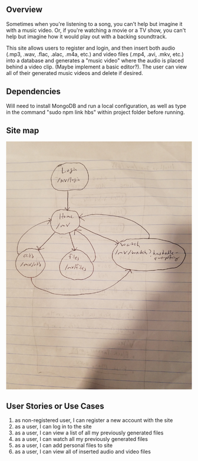 ## Overview

Sometimes when you're listening to a song, you can't help but imagine it with a music video. Or, if you're watching a movie or a TV show, you can't help but imagine how it would play out with a backing soundtrack. 

This site allows users to register and login, and then insert both audio (.mp3, .wav, .flac, .alac, .m4a, etc.) and video files (.mp4, .avi, .mkv, etc.) into a database and generates a "music video" where the audio is placed behind a video clip. (Maybe implement a basic editor?). The user can view all of their generated music videos and delete if desired.

## Dependencies

Will need to install MongoDB and run a local configuration, as well as type in the command "sudo npm link hbs" within project folder before running.

## Site map

![site map](documentation/sitemap.jpg)

## User Stories or Use Cases

1. as non-registered user, I can register a new account with the site
2. as a user, I can log in to the site
3. as a user, I can view a list of all my previously generated files
4. as a user, I can watch all my previously generated files
5. as a user, I can add personal files to site
6. as a user, I can view all of inserted audio and video files
